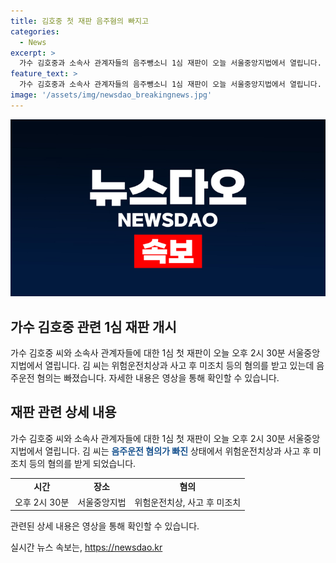 ```yaml
---
title: 김호중 첫 재판 음주혐의 빠지고
categories:
  - News
excerpt: >
  가수 김호중과 소속사 관계자들의 음주뺑소니 1심 재판이 오늘 서울중앙지법에서 열립니다. 김 씨는 음주운전 혐의는 빠지고 위험운전치사와 사고 후 미조치 등으로 기소되었습니다. 자세한 내용은 영상으로 확인하세요.
feature_text: >
  가수 김호중과 소속사 관계자들의 음주뺑소니 1심 재판이 오늘 서울중앙지법에서 열립니다. 김 씨는 음주운전 혐의는 빠지고 위험운전치사와 사고 후 미조치 등으로 기소되었습니다. 자세한 내용은 영상으로 확인하세요.
image: '/assets/img/newsdao_breakingnews.jpg'
---
```


<p><img src="/assets/img/newsdao_breakingnews.jpg" alt="firstkoreanews 속보" /></p>

<h2 data-ke-size="size26">가수 김호중 관련 1심 재판 개시</h2>

<p data-ke-size="size16">가수 김호중 씨와 소속사 관계자들에 대한 1심 첫 재판이 오늘 오후 2시 30분 서울중앙지법에서 열립니다. 김 씨는 위험운전치상과 사고 후 미조치 등의 혐의를 받고 있는데 음주운전 혐의는 빠졌습니다. 자세한 내용은 영상을 통해 확인할 수 있습니다.</p>

<h2 data-ke-size="size26">재판 관련 상세 내용</h2>

<p data-ke-size="size16">가수 김호중 씨와 소속사 관계자들에 대한 1심 첫 재판이 오늘 오후 2시 30분 서울중앙지법에서 열립니다. 김 씨는 <b><span style="color: #1a5490;">음주운전 혐의가 빠진</span></b> 상태에서 위험운전치상과 사고 후 미조치 등의 혐의를 받게 되었습니다. </p>

<table>
  <tr>
    <td style="text-align: center; height: 17px;"><b>시간</b></td>
    <td style="text-align: center; height: 17px;"><b>장소</b></td>
    <td style="text-align: center; height: 17px;"><b>혐의</b></td>
  </tr>
  <tr>
    <td style="text-align: center; height: 17px;">오후 2시 30분</td>
    <td style="text-align: center; height: 17px;">서울중앙지법</td>
    <td style="text-align: center; height: 17px;">위험운전치상, 사고 후 미조치</td>
  </tr>
</table>

<p data-ke-size="size16">관련된 상세 내용은 영상을 통해 확인할 수 있습니다. </p>
실시간 뉴스 속보는, <a href="https://newsdao.kr" rel="dofollow">https://newsdao.kr</a>


